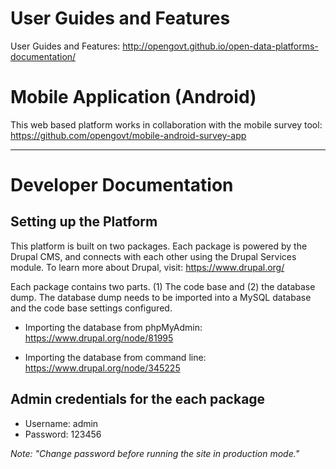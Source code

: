 # User Guides and Features

User Guides and Features: http://opengovt.github.io/open-data-platforms-documentation/

# Mobile Application (Android)

This web based platform works in collaboration with the mobile survey tool: https://github.com/opengovt/mobile-android-survey-app


---


# Developer Documentation


## Setting up the Platform


This platform is built on two packages. Each package is powered by the Drupal CMS, and connects with each other using the Drupal Services module. To learn more about Drupal, visit: https://www.drupal.org/


Each package contains two parts. (1) The code base and (2) the database dump. The database dump needs to be imported into a MySQL database and the code base settings configured.


* Importing the database from phpMyAdmin: https://www.drupal.org/node/81995
   
* Importing the database from command line: https://www.drupal.org/node/345225





## Admin credentials for the each package

 * Username: admin
 * Password: 123456

 _Note: "Change password before running the site in production mode."_



